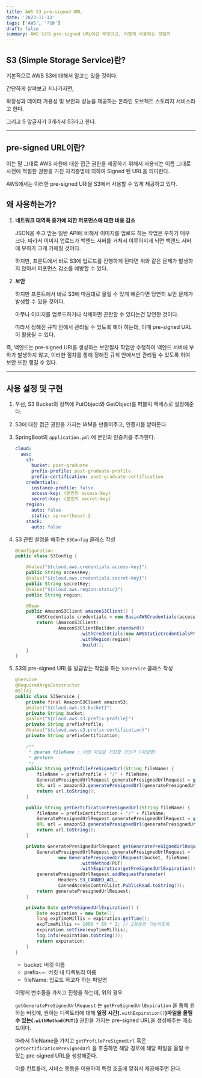 ```yaml
---
title: AWS S3 pre-signed URL
date: '2023-11-13'
tags: ['AWS', '기술']
draft: false
summary: AWS S3의 pre-signed URL이란 무엇이고, 어떻게 사용하는 것일까
---
```

## S3 (Simple Storage Service)란?

기본적으로 AWS S3에 대해서 알고는 있을 것이다.

간단하게 살펴보고 지나가자면, 

확장성과 데이터 가용성 및 보안과 성능을 제공하는 온라인 오브젝트 스토리지 서비스라고 한다.

그리고 S 앞글자가 3개라서 S3라고 한다.

---

## pre-signed URL이란?

이는 말 그대로 AWS 자원에 대한 접근 권한을 제공하기 위해서 사용되는 이름 그대로 사전에 적절한 권한을 가진 자격증명에 의하여 Signed 된 URL을 의미한다.

AWS에서는 이러한 pre-signed URl을 S3에서 사용할 수 있게 제공하고 있다.

## 왜 사용하는가?

1. **네트워크 대역폭 증가에 의한 퍼포먼스에 대한 비용 감소**
    
    JSON을 주고 받는 일반  API에 비해서 이미지를 업로드 하는 작업은 부하가 매우 크다. 따라서 이미지 업로드가 백엔드 서버를 거쳐서 이루어지게 되면 백엔드 서버에 부하가 크게 가해질 것이다.
    
    하지만, 프론트에서 바로 S3에 업로드를 진행하게 된다면 위와 같은 문제가 발생하지 않아서 퍼포먼스 감소를 예방할 수 있다.
    
2. **보안**
    
    하지만 프론트에서 바로 S3에 마음대로 올릴 수 있게 해준다면 당연히 보안 문제가 발생할 수 있을 것이다.
    
    아무나 이미지를 업로드하거나 삭제하면 곤란할 수 있다는건 당연한 것이다.
    
    따라서 정해진 규칙 안에서 관리될 수 있도록 해야 하는데, 이때 pre-signed URL이 활용될 수 있다.
    

즉, 백엔드는 pre-signed URl을 생성하는 보안절차 작업만 수행하여 백엔드 서버에 부하가 발생하지 않고, 이러한 절차를 통해 정해진 규칙 안에서만 관리될 수 있도록 하여 보안 또한 챙길 수 있다.

---

## 사용 설정 및 구현

1. 우선, S3 Bucket의 정책에 PutObject와 GetObject를 퍼블릭 액세스로 설정해준다.
2. S3에 대한 접근 권한을 가지는 IAM을 만들어주고, 인증키를 받아둔다.
3. SpringBoot의 `application.yml` 에 본인의 인증키를 추가한다.
    
    ```yaml
    cloud:
      aws:
        s3:
          bucket: post-graduate
          prefix-profile: post-graduate-profile
          prefix-certification: post-graduate-certification
        credentials:
          instance-profile: false
          access-key: (본인의 access-key)
          secret-key: (본인의 secret-key)
        region:
          auto: false
          static: ap-northeast-2
        stack:
          auto: false
    ```
    
4.  S3 관련 설정을 해주는 `S3Config` 클래스 작성
    
    ```java
    @Configuration
    public class S3Config {
    
        @Value("${cloud.aws.credentials.access-key}")
        public String accessKey;
        @Value("${cloud.aws.credentials.secret-key}")
        public String secretKey;
        @Value("${cloud.aws.region.static}")
        public String region;
    
        @Bean
        public AmazonS3Client amazonS3Client() {
            AWSCredentials credentials = new BasicAWSCredentials(accessKey, secretKey);
            return (AmazonS3Client)
                    AmazonS3ClientBuilder.standard()
                            .withCredentials(new AWSStaticCredentialsProvider(credentials))
                            .withRegion(region)
                            .build();
        }
    }
    ```
    
5. S3의 pre-signed URL을 발급받는 작업을 하는 `S3Service` 클래스 작성
    
    ```java
    @Service
    @RequiredArgsConstructor
    @Slf4j
    public class S3Service {
        private final AmazonS3Client amazonS3;
        @Value("${cloud.aws.s3.bucket}")
        private String bucket;
        @Value("${cloud.aws.s3.prefix-profile}")
        private String prefixProfile;
        @Value("${cloud.aws.s3.prefix-certification}")
        private String prefixCertification;
    
        /**
         * @param fileName : 어떤 파일을 저장할 것인가 (파일명)
         * @return
         */
        public String getProfilePreSignedUrl(String fileName) {
            fileName = prefixProfile + "/" + fileName;
            GeneratePresignedUrlRequest generatePresignedUrlRequest = getGeneratePreSignedUrlRequest(bucket, fileName);
            URL url = amazonS3.generatePresignedUrl(generatePresignedUrlRequest);
            return url.toString();
        }
    
        public String getCertificationPreSignedUrl(String fileName) {
            fileName = prefixCertification + "/" + fileName;
            GeneratePresignedUrlRequest generatePresignedUrlRequest = getGeneratePreSignedUrlRequest(bucket, fileName);
            URL url = amazonS3.generatePresignedUrl(generatePresignedUrlRequest);
            return url.toString();
        }
    
        private GeneratePresignedUrlRequest getGeneratePreSignedUrlRequest(String bucket, String fileName) {
            GeneratePresignedUrlRequest generatePresignedUrlRequest =
                    new GeneratePresignedUrlRequest(bucket, fileName)
                            .withMethod(PUT)
                            .withExpiration(getPreSignedUrlExpiration());
            generatePresignedUrlRequest.addRequestParameter(
                    Headers.S3_CANNED_ACL,
                    CannedAccessControlList.PublicRead.toString());
            return generatePresignedUrlRequest;
        }
    
        private Date getPreSignedUrlExpiration() {
            Date expiration = new Date();
            long expTimeMillis = expiration.getTime();
            expTimeMillis += 1000 * 60 * 2; // 2분동안 가능하도록
            expiration.setTime(expTimeMillis);
            log.info(expiration.toString());
            return expiration;
        }
    }
    ```
    
    - bucket: 버킷 이름
    - prefix~~: 버킷 내 디렉토리 이름
    - fileName: 업로드 하고자 하는 파일명
    
    이렇게 변수들을 가지고 진행을 하는데, 위의 경우 
    
    `getGeneratePreSignedUrlRequest` 는 `getPreSignedUrlExpiration` 을 통해 원하는 버킷에, 원하는 디렉토리에 대해 **일정 시간(**`.withExpiration()`**)**파일을 **올릴 수 있는(**`.withMethod(PUT)`**)** 권한을 가지는 pre-signed URL을 생성해주는 메소드이다.
    
    따라서 fileName을 가지고 `getProfilePreSignedUrl` 혹은 `getCertificationPreSignedUrl` 을 호출하면 해당 경로에 해당 파일을 올릴 수 있는 pre-signed URL을 생성해준다.
    
    이를 컨트롤러, 서비스 등등을 이용하여 특정 호출에 맞춰서 제공해주면 된다.